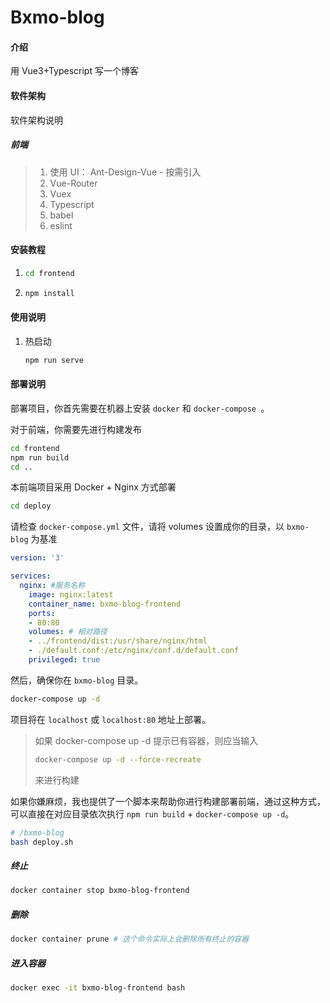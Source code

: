 # Bxmo-blog

#### 介绍
用 Vue3+Typescript 写一个博客

#### 软件架构

软件架构说明

##### 前端

> 1. 使用 UI： Ant-Design-Vue - 按需引入
> 2. Vue-Router
> 3. Vuex
> 4. Typescript
> 5. babel
> 6. eslint


#### 安装教程

1.  
	```bash
	cd frontend
	```
	
2. ```bash
   npm install
   ```

#### 使用说明

1. 热启动
   ```bash
   npm run serve
   ```

#### 部署说明

部署项目，你首先需要在机器上安装 `docker` 和 `docker-compose `。

对于前端，你需要先进行构建发布

```bash
cd frontend
npm run build
cd ..
```

本前端项目采用 Docker + Nginx 方式部署

```bash
cd deploy
```

请检查 `docker-compose.yml` 文件，请将 volumes 设置成你的目录，以 `bxmo-blog` 为基准

```yml
version: '3'

services:  
  nginx: #服务名称
    image: nginx:latest
    container_name: bxmo-blog-frontend
    ports:
    - 80:80
    volumes: # 相对路径
    - ../frontend/dist:/usr/share/nginx/html
    - ./default.conf:/etc/nginx/conf.d/default.conf
    privileged: true
```

然后，确保你在 `bxmo-blog` 目录。

```bash
docker-compose up -d
```

项目将在 `localhost` 或 `localhost:80` 地址上部署。

> 如果 docker-compose up -d 提示已有容器，则应当输入
>
> ```bash
> docker-compose up -d --force-recreate
> ```
>
> 来进行构建

如果你嫌麻烦，我也提供了一个脚本来帮助你进行构建部署前端，通过这种方式，可以直接在对应目录依次执行 `npm run build` + `docker-compose up -d`。

```bash
# /bxmo-blog
bash deploy.sh
```

##### 终止

```bash
docker container stop bxmo-blog-frontend
```

##### 删除

```bash
docker container prune # 这个命令实际上会删除所有终止的容器
```

##### 进入容器

```bash
docker exec -it bxmo-blog-frontend bash
```

